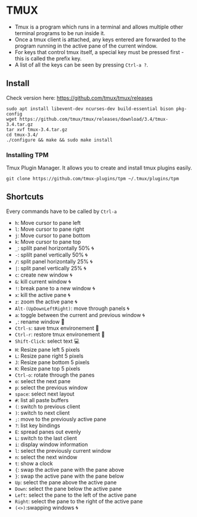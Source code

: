 # TMUX
* Tmux is a program which runs in a terminal and allows multiple other terminal programs to be run inside it.
* Once a tmux client is attached, any keys entered are forwarded to the program running in the active pane of the current window. 
* For keys that control tmux itself, a special key must be pressed first - this is called the prefix key.
* A list of all the keys can be seen by pressing `Ctrl-a ?`.

## Install
Check version here: <https://github.com/tmux/tmux/releases>
```shell
sudo apt install libevent-dev ncurses-dev build-essential bison pkg-config
wget https://github.com/tmux/tmux/releases/download/3.4/tmux-3.4.tar.gz
tar xvf tmux-3.4.tar.gz
cd tmux-3.4/
./configure && make && sudo make install
```

### Installing TPM 
Tmux Plugin Manager. It allows you to create and install tmux plugins easily.
```
git clone https://github.com/tmux-plugins/tpm ~/.tmux/plugins/tpm
```

## Shortcuts
Every commands have to be called by `Ctrl-a`
* `h`: Move cursor to pane left
* `l`: Move cursor to pane right
* `j`: Move cursor to pane bottom
* `k`: Move cursor to pane top
* `_`: splilt panel horizontally 50% :cyclone:
* `-`: splilt panel vertically 50% :cyclone:
* `/`: split panel horizontally 25% :cyclone:
* `|`: split panel vertically 25% :cyclone:
* `c`: create new window :cyclone:
* `&`: kill current window :cyclone:
* `!`: break pane to a new window :cyclone:
* `x`: kill the active pane :cyclone:
* `z`: zoom the active pane :cyclone:
* `Alt-(UpDownLeftRight)`: move through panels :cyclone:
* `a`: toggle between the current and previous window :cyclone:
* `,`: rename window :wrench:
* `Ctrl-s`: save tmux environement :wrench:
* `Ctrl-r`: restore tmux environement :wrench:
* `Shift-Click`: select text :computer:
* `H`: Resize pane left 5 pixels
* `L`: Resize pane right 5 pixels
* `J`: Resize pane bottom 5 pixels
* `K`: Resize pane top 5 pixels
* `Ctrl-o`: rotate through the panes 
* `o`: select the next pane 
* `p`: select the previous window
* `space`: select next layout 
* `#`: list all paste buffers
* `(`: switch to previous client 
* `)`: switch to next client 
* `;`: move to the previously active pane
* `?`: list key bindings 
* `E`: spread panes out evenly
* `L`: switch to the last client 
* `i`: display window information
* `l`: select the previously current window
* `n`: select the next window 
* `t`: show a clock 
* `{`: swap the active pane with the pane above 
* `}`: swap the active pane with the pane below 
* `Up`: select the pane above the active pane 
* `Down`: select the pane below the active pane 
* `Left`: select the pane to the left of the active pane 
* `Right`: select the pane to the right of the active pane
* `(<>)`:swapping windows :cyclone:
